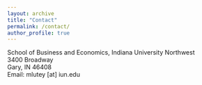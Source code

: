 ```yaml
---
layout: archive
title: "Contact"
permalink: /contact/
author_profile: true
---
```

School of Business and Economics, Indiana University Northwest<br>
3400 Broadway<br>
Gary, IN 46408<br>
Email: mlutey [at] iun.edu

